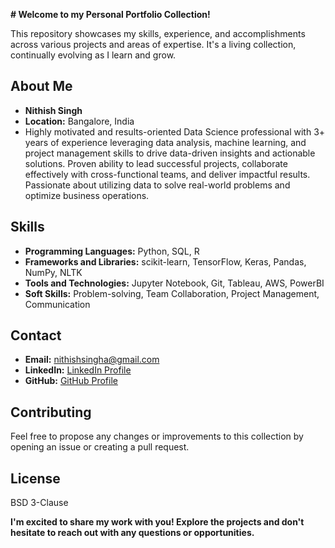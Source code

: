   **# Welcome to my Personal Portfolio Collection!**

This repository showcases my skills, experience, and accomplishments across various projects and areas of expertise. It's a living collection, continually evolving as I learn and grow.


## About Me

- **Nithish Singh**
- **Location:** Bangalore, India
- Highly motivated and results-oriented Data Science professional with 3+ years of experience leveraging data analysis, machine learning, and project management skills to drive data-driven insights and actionable solutions. Proven ability to lead successful projects, collaborate effectively with cross-functional teams, and deliver impactful results. Passionate about utilizing data to solve real-world problems and optimize business operations.


## Skills

- **Programming Languages:** Python, SQL, R
- **Frameworks and Libraries:** scikit-learn, TensorFlow, Keras, Pandas, NumPy, NLTK
- **Tools and Technologies:** Jupyter Notebook, Git, Tableau, AWS, PowerBI
- **Soft Skills:** Problem-solving, Team Collaboration, Project Management, Communication

## Contact

- **Email:** nithishsingha@gmail.com
- **LinkedIn:** [LinkedIn Profile](https://www.linkedin.com/in/nithishsingh/)
- **GitHub:** [GitHub Profile](https://github.com/nithishsingh/)

## Contributing

Feel free to propose any changes or improvements to this collection by opening an issue or creating a pull request.

## License

BSD 3-Clause 

**I'm excited to share my work with you! Explore the projects and don't hesitate to reach out with any questions or opportunities.**
